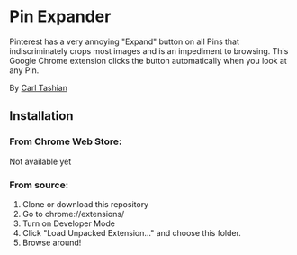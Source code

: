 # Pin Expander

Pinterest has a very annoying "Expand" button on all Pins that indiscriminately crops most images and is an impediment to browsing. This Google Chrome extension clicks the button automatically when you look at any Pin.

By [Carl Tashian](http://tashian.com/carl/)

## Installation

### From Chrome Web Store:

Not available yet

### From source:

1. Clone or download this repository
2. Go to chrome://extensions/
3. Turn on Developer Mode
4. Click "Load Unpacked Extension..." and choose this folder.
5. Browse around!
